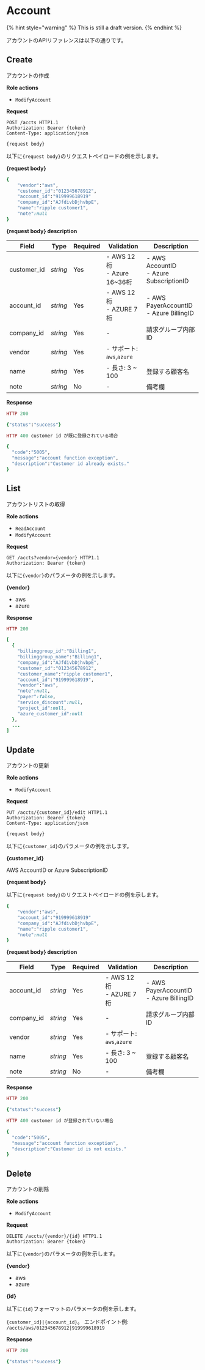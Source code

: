 # Account

{% hint style="warning" %}
This is still a draft version.
{% endhint %}

アカウントのAPIリファレンスは以下の通りです。

## Create

アカウントの作成

**Role actions**

- `ModifyAccount`

**Request**

```http
POST /accts HTTP1.1
Authorization: Bearer {token}
Content-Type: application/json

{request body}
```

以下に`{request body}`のリクエストペイロードの例を示します。

**{request body}**

```ruby
{
	"vendor":"aws",
    "customer_id":"012345678912",
    "account_id":"919999618919"
	"company_id":"AJfdivbDjhvbpE",
	"name":"ripple customer1",
	"note":null
}
```

**{request body} description**

Field         | Type      | Required | Validation | Description
------------- | --------- | -------- | ---------- | -----------
customer_id   | *string*  | Yes      | - AWS 12桁 <br> - Azure 16~36桁 | - AWS AccountID <br> - Azure SubscriptionID
account_id    | *string*  | Yes      | - AWS 12桁 <br> - AZURE 7桁 | - AWS PayerAccountID <br> - Azure BillingID
company_id    | *string*  | Yes      | -          | 請求グループ内部ID
vendor        | *string*  | Yes      | - サポート: `aws`,`azure`  | 
name          | *string*  | Yes      | - 長さ: 3 ~ 100    | 登録する顧客名
note          | *string*  | No       | -          | 備考欄

**Response**

```ruby
HTTP 200

{"status":"success"}

HTTP 400 customer id が既に登録されている場合

{
  "code":"5005",
  "message":"account function exception",
  "description":"Customer id already exists."
}
```

## List

アカウントリストの取得

**Role actions**

- `ReadAccount` 
- `ModifyAccount`

**Request**

```http
GET /accts?vendor={vendor} HTTP1.1
Authorization: Bearer {token}

```

以下に`{vendor}`のパラメータの例を示します。

**{vendor}**

- aws
- azure

**Response**

```ruby
HTTP 200

[
  {
    "billinggroup_id":"Billing1",
    "billinggroup_name":"Billing1",
    "company_id":"AJfdivbDjhvbpE",
    "customer_id":"012345678912",
    "customer_name":"ripple customer1",
    "account_id":"919999618919",
    "vendor":"aws",
    "note":null,
    "payer":false,
    "service_discount":null,
    "project_id":null,
    "azure_customer_id":null
  },
  ...
]
```


## Update

アカウントの更新

**Role actions**

- `ModifyAccount`

**Request**

```http
PUT /accts/{customer_id}/edit HTTP1.1
Authorization: Bearer {token}
Content-Type: application/json

{request body}
```

以下に`{customer_id}`のパラメータの例を示します。

**{customer_id}**

AWS AccountID or Azure SubscriptionID


**{request body}**

以下に`{request body}`のリクエストペイロードの例を示します。

```ruby
{
	"vendor":"aws",
    "account_id":"919999618919"
	"company_id":"AJfdivbDjhvbpE",
	"name":"ripple customer1",
	"note":null
}
```

**{request body} description**

Field         | Type      | Required | Validation | Description
------------- | --------- | -------- | ---------- | -----------
account_id    | *string*  | Yes      | - AWS 12桁 <br> - AZURE 7桁 | - AWS PayerAccountID <br> - Azure BillingID
company_id    | *string*  | Yes      | -          | 請求グループ内部ID
vendor        | *string*  | Yes      | - サポート: `aws`,`azure`  | 
name          | *string*  | Yes      | - 長さ: 3 ~ 100    | 登録する顧客名
note          | *string*  | No       | -          | 備考欄

**Response**

```ruby
HTTP 200

{"status":"success"}

HTTP 400 customer id が登録されていない場合

{
  "code":"5005",
  "message":"account function exception",
  "description":"Customer id is not exists."
}
```

## Delete

アカウントの削除

**Role actions**

- `ModifyAccount`

**Request**

```http
DELETE /accts/{vendor}/{id} HTTP1.1
Authorization: Bearer {token}

```

以下に`{vendor}`のパラメータの例を示します。

**{vendor}**

- aws
- azure

**{id}**

以下に`{id}`フォーマットのパラメータの例を示します。

`{customer_id}|{account_id}`。 エンドポイント例: `/accts/aws/012345678912|919999618919`

**Response**

```ruby
HTTP 200

{"status":"success"}
```

